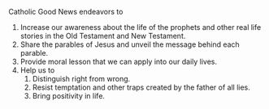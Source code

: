 Catholic Good News endeavors to
1. Increase our awareness about the life of the prophets and other real life stories in the Old Testament and New Testament.
2. Share the parables of Jesus and unveil the message behind each parable.
3. Provide moral lesson that we can apply into our daily lives. 
4. Help us to
   1. Distinguish right from wrong.
   2. Resist temptation and other traps created by the father of all lies.
   3. Bring positivity in life.  
